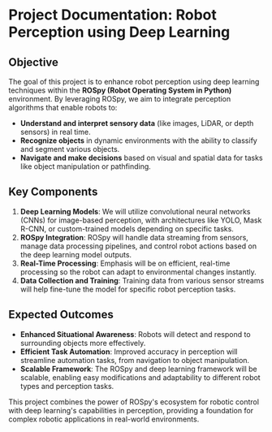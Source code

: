 # Project Documentation: Robot Perception using Deep Learning

## Objective

The goal of this project is to enhance robot perception using deep learning techniques within the **ROSpy (Robot Operating System in Python)** environment. By leveraging ROSpy, we aim to integrate perception algorithms that enable robots to:

- **Understand and interpret sensory data** (like images, LiDAR, or depth sensors) in real time.
- **Recognize objects** in dynamic environments with the ability to classify and segment various objects.
- **Navigate and make decisions** based on visual and spatial data for tasks like object manipulation or pathfinding.

## Key Components

1. **Deep Learning Models**: We will utilize convolutional neural networks (CNNs) for image-based perception, with architectures like YOLO, Mask R-CNN, or custom-trained models depending on specific tasks.
2. **ROSpy Integration**: ROSpy will handle data streaming from sensors, manage data processing pipelines, and control robot actions based on the deep learning model outputs.
3. **Real-Time Processing**: Emphasis will be on efficient, real-time processing so the robot can adapt to environmental changes instantly.
4. **Data Collection and Training**: Training data from various sensor streams will help fine-tune the model for specific robot perception tasks.

## Expected Outcomes

- **Enhanced Situational Awareness**: Robots will detect and respond to surrounding objects more effectively.
- **Efficient Task Automation**: Improved accuracy in perception will streamline automation tasks, from navigation to object manipulation.
- **Scalable Framework**: The ROSpy and deep learning framework will be scalable, enabling easy modifications and adaptability to different robot types and perception tasks.

This project combines the power of ROSpy's ecosystem for robotic control with deep learning's capabilities in perception, providing a foundation for complex robotic applications in real-world environments.
